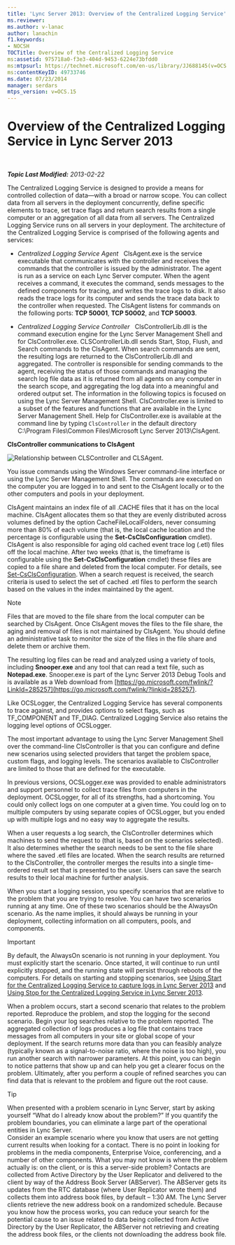 ```yaml
---
title: 'Lync Server 2013: Overview of the Centralized Logging Service'
ms.reviewer: 
ms.author: v-lanac
author: lanachin
f1.keywords:
- NOCSH
TOCTitle: Overview of the Centralized Logging Service
ms:assetid: 975718a0-f3e3-404d-9453-6224e73bfdd0
ms:mtpsurl: https://technet.microsoft.com/en-us/library/JJ688145(v=OCS.15)
ms:contentKeyID: 49733746
ms.date: 07/23/2014
manager: serdars
mtps_version: v=OCS.15
---
```


<div data-xmlns="http://www.w3.org/1999/xhtml">

<div class="topic" data-xmlns="http://www.w3.org/1999/xhtml" data-msxsl="urn:schemas-microsoft-com:xslt" data-cs="https://msdn.microsoft.com/">

<div data-asp="https://msdn2.microsoft.com/asp">

# Overview of the Centralized Logging Service in Lync Server 2013

</div>

<div id="mainSection">

<div id="mainBody">

<span> </span>

_**Topic Last Modified:** 2013-02-22_

The Centralized Logging Service is designed to provide a means for controlled collection of data—with a broad or narrow scope. You can collect data from all servers in the deployment concurrently, define specific elements to trace, set trace flags and return search results from a single computer or an aggregation of all data from all servers. The Centralized Logging Service runs on all servers in your deployment. The architecture of the Centralized Logging Service is comprised of the following agents and services:

  - *Centralized Logging Service Agent*   ClsAgent.exe is the service executable that communicates with the controller and receives the commands that the controller is issued by the administrator. The agent is run as a service on each Lync Server computer. When the agent receives a command, it executes the command, sends messages to the defined components for tracing, and writes the trace logs to disk. It also reads the trace logs for its computer and sends the trace data back to the controller when requested. The ClsAgent listens for commands on the following ports: **TCP 50001**, **TCP 50002**, and **TCP 50003**.

  - *Centralized Logging Service Controller*   ClsControllerLib.dll is the command execution engine for the Lync Server Management Shell and for ClsController.exe. CLSControllerLib.dll sends Start, Stop, Flush, and Search commands to the ClsAgent. When search commands are sent, the resulting logs are returned to the ClsControllerLib.dll and aggregated. The controller is responsible for sending commands to the agent, receiving the status of those commands and managing the search log file data as it is returned from all agents on any computer in the search scope, and aggregating the log data into a meaningful and ordered output set. The information in the following topics is focused on using the Lync Server Management Shell. ClsController.exe is limited to a subset of the features and functions that are available in the Lync Server Management Shell. Help for ClsController.exe is available at the command line by typing `ClsController` in the default directory C:\\Program Files\\Common Files\\Microsoft Lync Server 2013\\ClsAgent.

**ClsController communications to ClsAgent**

![Relationship between CLSController and CLSAgent.](images/JJ688145.68c90811-5cf9-4a84-95b7-ea9ffc61eac4(OCS.15).jpg "Relationship between CLSController and CLSAgent.")

You issue commands using the Windows Server command-line interface or using the Lync Server Management Shell. The commands are executed on the computer you are logged in to and sent to the ClsAgent locally or to the other computers and pools in your deployment.

ClsAgent maintains an index file of all .CACHE files that it has on the local machine. ClsAgent allocates them so that they are evenly distributed across volumes defined by the option CacheFileLocalFolders, never consuming more than 80% of each volume (that is, the local cache location and the percentage is configurable using the **Set-CsClsConfiguration** cmdlet). ClsAgent is also responsible for aging old cached event trace log (.etl) files off the local machine. After two weeks (that is, the timeframe is configurable using the **Set-CsClsConfiguration** cmdlet) these files are copied to a file share and deleted from the local computer. For details, see [Set-CsClsConfiguration](https://docs.microsoft.com/powershell/module/skype/Set-CsClsConfiguration). When a search request is received, the search criteria is used to select the set of cached .etl files to perform the search based on the values in the index maintained by the agent.

<div>


> [!NOTE]  
> Files that are moved to the file share from the local computer can be searched by ClsAgent. Once ClsAgent moves the files to the file share, the aging and removal of files is not maintained by ClsAgent. You should define an administrative task to monitor the size of the files in the file share and delete them or archive them.



</div>

The resulting log files can be read and analyzed using a variety of tools, including **Snooper.exe** and any tool that can read a text file, such as **Notepad.exe**. Snooper.exe is part of the Lync Server 2013 Debug Tools and is available as a Web download from [https://go.microsoft.com/fwlink/?LinkId=285257](https://go.microsoft.com/fwlink/?linkid=285257).

Like OCSLogger, the Centralized Logging Service has several components to trace against, and provides options to select flags, such as TF\_COMPONENT and TF\_DIAG. Centralized Logging Service also retains the logging level options of OCSLogger.

The most important advantage to using the Lync Server Management Shell over the command-line ClsController is that you can configure and define new scenarios using selected providers that target the problem space, custom flags, and logging levels. The scenarios available to ClsController are limited to those that are defined for the executable.

In previous versions, OCSLogger.exe was provided to enable administrators and support personnel to collect trace files from computers in the deployment. OCSLogger, for all of its strengths, had a shortcoming. You could only collect logs on one computer at a given time. You could log on to multiple computers by using separate copies of OCSLogger, but you ended up with multiple logs and no easy way to aggregate the results.

When a user requests a log search, the ClsController determines which machines to send the request to (that is, based on the scenarios selected). It also determines whether the search needs to be sent to the file share where the saved .etl files are located. When the search results are returned to the ClsController, the controller merges the results into a single time-ordered result set that is presented to the user. Users can save the search results to their local machine for further analysis.

When you start a logging session, you specify scenarios that are relative to the problem that you are trying to resolve. You can have two scenarios running at any time. One of these two scenarios should be the AlwaysOn scenario. As the name implies, it should always be running in your deployment, collecting information on all computers, pools, and components.

<div>


> [!IMPORTANT]  
> By default, the AlwaysOn scenario is not running in your deployment. You must explicitly start the scenario. Once started, it will continue to run until explicitly stopped, and the running state will persist through reboots of the computers. For details on starting and stopping scenarios, see <A href="lync-server-2013-using-start-for-the-centralized-logging-service-to-capture-logs.md">Using Start for the Centralized Logging Service to capture logs in Lync Server 2013</A> and <A href="lync-server-2013-using-stop-for-the-centralized-logging-service.md">Using Stop for the Centralized Logging Service in Lync Server 2013</A>.



</div>

When a problem occurs, start a second scenario that relates to the problem reported. Reproduce the problem, and stop the logging for the second scenario. Begin your log searches relative to the problem reported. The aggregated collection of logs produces a log file that contains trace messages from all computers in your site or global scope of your deployment. If the search returns more data than you can feasibly analyze (typically known as a signal-to-noise ratio, where the noise is too high), you run another search with narrower parameters. At this point, you can begin to notice patterns that show up and can help you get a clearer focus on the problem. Ultimately, after you perform a couple of refined searches you can find data that is relevant to the problem and figure out the root cause.

<div>


> [!TIP]  
> When presented with a problem scenario in Lync Server, start by asking yourself “What do I already know about the problem?” If you quantify the problem boundaries, you can eliminate a large part of the operational entities in Lync Server.<BR>Consider an example scenario where you know that users are not getting current results when looking for a contact. There is no point in looking for problems in the media components, Enterprise Voice, conferencing, and a number of other components. What you may not know is where the problem actually is: on the client, or is this a server-side problem? Contacts are collected from Active Directory by the User Replicator and delivered to the client by way of the Address Book Server (ABServer). The ABServer gets its updates from the RTC database (where User Replicator wrote them) and collects them into address book files, by default – 1:30 AM. The Lync Server clients retrieve the new address book on a randomized schedule. Because you know how the process works, you can reduce your search for the potential cause to an issue related to data being collected from Active Directory by the User Replicator, the ABServer not retrieving and creating the address book files, or the clients not downloading the address book file.



</div>

</div>

<span> </span>

</div>

</div>

</div>

